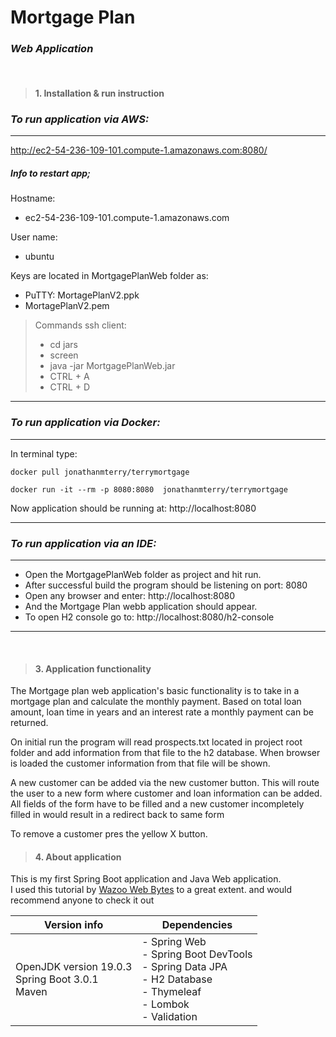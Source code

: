
# Mortgage Plan

### *Web Application*
<br>


>#### 1. Installation & run instruction
> 
### *To run application via AWS:*
***

http://ec2-54-236-109-101.compute-1.amazonaws.com:8080/

##### Info to restart app;

Hostname:
- ec2-54-236-109-101.compute-1.amazonaws.com

User name: 
- ubuntu

Keys are located in MortgagePlanWeb folder as:
- PuTTY: MortagePlanV2.ppk
- MortagePlanV2.pem

> Commands ssh client: 
>- cd jars 
>- screen
>- java -jar MortgagePlanWeb.jar
>- CTRL + A
>- CTRL + D
***

### *To run application via Docker:*
***
In terminal type:

    docker pull jonathanmterry/terrymortgage

    docker run -it --rm -p 8080:8080  jonathanmterry/terrymortgage 

Now application should be running at: http://localhost:8080
***

### *To run application via an IDE:*
***
- Open the MortgagePlanWeb folder as project and hit run.
- After successful build the program should be listening on port: 8080
- Open any browser and enter: http://localhost:8080 
- And the Mortgage Plan webb application should appear.
- To open H2 console go to: http://localhost:8080/h2-console
***
<br>

>#### 3. Application functionality


The Mortgage plan web application's basic functionality is to  take in a mortgage plan and calculate
the monthly payment. Based on total loan amount, loan time in years and an interest rate  a monthly  payment can be returned.

On initial run the program will read prospects.txt located in project root folder and add information from that file to the h2 database.
When browser is loaded the customer information from that file will be shown.   

A new customer can be added via the new customer button. This will route the user to a new form where customer and loan information can 
be added. All fields of the form have to be filled and a new customer incompletely filled in would result in a redirect back to same form 

To remove a customer pres the yellow X button.

>#### 4. About application


This is my first Spring Boot application and Java Web application. 
<br>I used this tutorial by [Wazoo Web Bytes](https://www.youtube.com/watch?v=Hvuij8SOW8Q)  to a great extent. and would recommend anyone to check it out

| Version info                                           | Dependencies                                                                                                                     |   
|--------------------------------------------------------|----------------------------------------------------------------------------------------------------------------------------------|
| OpenJDK version 19.0.3<br/>Spring Boot 3.0.1<br/>Maven | - Spring Web<br/> - Spring Boot DevTools<br/> - Spring Data JPA<br/> - H2 Database<br/>- Thymeleaf<br/>- Lombok<br/>- Validation |
